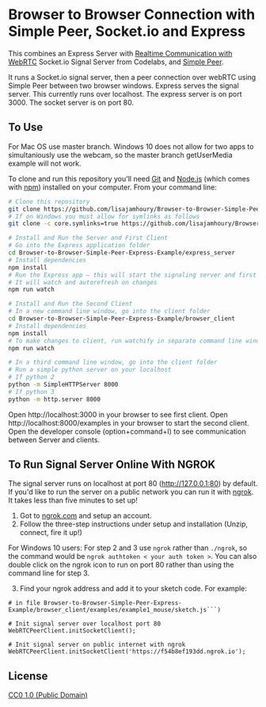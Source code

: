 # Browser to Browser Connection with Simple Peer, Socket.io and Express

This combines an Express Server with [Realtime Communication with WebRTC](https://codelabs.developers.google.com/codelabs/webrtc-web/#0) Socket.io Signal Server from Codelabs, and [Simple Peer](https://github.com/feross/simple-peer).

It runs a Socket.io signal server, then a peer connection over webRTC using Simple Peer between two browser windows. Express serves the signal server. This currently runs over localhost. The express server is on port 3000. The socket server is on port 80.

## To Use

For Mac OS use master branch. Windows 10 does not allow for two apps to simultaniously use the webcam, so the master branch getUserMedia example will not work.

To clone and run this repository you'll need [Git](https://git-scm.com) and [Node.js](https://nodejs.org/en/download/) (which comes with [npm](http://npmjs.com)) installed on your computer. From your command line:

```bash
# Clone this repository
git clone https://github.com/lisajamhoury/Browser-to-Browser-Simple-Peer-Express-Example
# If on Windows you must allow for symlinks as follows
git clone -c core.symlinks=true https://github.com/lisajamhoury/Browser-to-Browser-Simple-Peer-Express-Example

# Install and Run the Server and First Client
# Go into the Express application folder
cd Browser-to-Browser-Simple-Peer-Express-Example/express_server
# Install dependencies
npm install
# Run the Express app — this will start the signaling server and first client
# It will watch and autorefresh on changes
npm run watch

# Install and Run the Second Client
# In a new command line window, go into the client folder
cd Browser-to-Browser-Simple-Peer-Express-Example/browser_client
# Install dependencies
npm install
# To make changes to client, run watchify in separate command line window
npm run watch

# In a third command line window, go into the client folder
# Run a simple python server on your localhost
# If python 2
python -m SimpleHTTPServer 8000
# If python 3
python -m http.server 8000
```

Open http://localhost:3000 in your browser to see first client. Open http://localhost:8000/examples in your browser to start the second client. Open the developer console (option+command+I) to see communication between Server and clients.

## To Run Signal Server Online With NGROK

The signal server runs on localhost at port 80 (http://127.0.0.1:80) by default. If you'd like to run the server on a public network you can run it with [ngrok](https://ngrok.com/). It takes less than five minutes to set up!

1. Got to [ngrok.com](https://ngrok.com/) and setup an account.
2. Follow the three-step instructions under setup and installation (Unzip, connect, fire it up!)

For Windows 10 users: For step 2 and 3 use `ngrok` rather than `./ngrok`, so the command would be `ngrok authtoken < your auth token >`. You can also double click on the ngrok icon to run on port 80 rather than using the command line for step 3.

3. Find your ngrok address and add it to your sketch code. For example:

````
# in file Browser-to-Browser-Simple-Peer-Express-Example/browser_client/examples/example1_mouse/sketch.js```)

# Init signal server over localhost port 80
WebRTCPeerClient.initSocketClient();

# Init signal server on public internet with ngrok
WebRTCPeerClient.initSocketClient('https://f54b8ef193dd.ngrok.io');
````

## License

[CC0 1.0 (Public Domain)](LICENSE.md)

